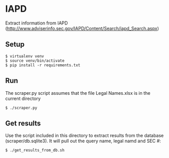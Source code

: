 # IAPD
Extract information from IAPD (http://www.adviserinfo.sec.gov/IAPD/Content/Search/iapd_Search.aspx)

## Setup
    $ virtualenv venv
    $ source venv/bin/activate
    $ pip install -r requirements.txt

## Run
The scraper.py script assumes that the file Legal Names.xlsx is in the current directory

    $ ./scraper.py

## Get results

Use the script included in this directory to extract results from the database (scraper/db.sqlite3). 
It will pull out the query name, legal namd and SEC #:

    $ ./get_results_from_db.sh
